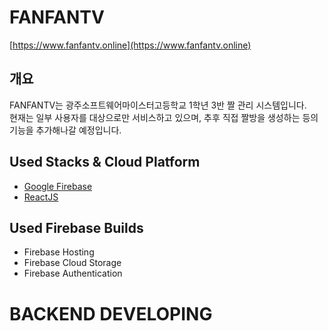 # FANFANTV

[https://www.fanfantv.online](https://www.fanfantv.online)

## 개요

FANFANTV는 광주소프트웨어마이스터고등학교 1학년 3반 짤 관리 시스템입니다.  
현재는 일부 사용자를 대상으로만 서비스하고 있으며, 추후 직접 짤방을 생성하는 등의 기능을 추가해나갈 예정입니다.

## Used Stacks & Cloud Platform

- [Google Firebase](https://firebase.google.com)
- [ReactJS](https://react.dev)

## Used Firebase Builds

- Firebase Hosting
- Firebase Cloud Storage
- Firebase Authentication

# BACKEND DEVELOPING
